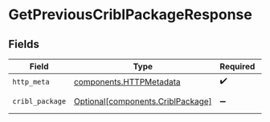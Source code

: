 # GetPreviousCriblPackageResponse


## Fields

| Field                                                                        | Type                                                                         | Required                                                                     | Description                                                                  |
| ---------------------------------------------------------------------------- | ---------------------------------------------------------------------------- | ---------------------------------------------------------------------------- | ---------------------------------------------------------------------------- |
| `http_meta`                                                                  | [components.HTTPMetadata](../../models/components/httpmetadata.md)           | :heavy_check_mark:                                                           | N/A                                                                          |
| `cribl_package`                                                              | [Optional[components.CriblPackage]](../../models/components/criblpackage.md) | :heavy_minus_sign:                                                           | a list of any objects                                                        |